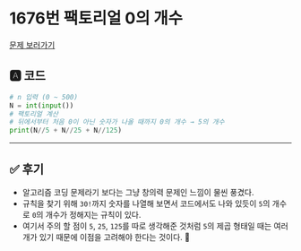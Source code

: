 # 1676번 팩토리얼 0의 개수
[문제 보러가기](https://www.acmicpc.net/problem/1676)

## 🅰 코드

```python
# n 입력 (0 ~ 500)
N = int(input())
# 팩토리얼 계산
# 뒤에서부터 처음 0이 아닌 숫자가 나올 때까지 0의 개수 → 5의 개수
print(N//5 + N//25 + N//125)

```

---


## ✅ 후기
* 알고리즘 코딩 문제라기 보다는 그냥 창의력 문제인 느낌이 물씬 풍겼다.
* 규칙을 찾기 위해 `30!`까지 숫자를 나열해 보면서 코드에서도 나와 있듯이 `5`의 개수로 `0`의 개수가 정해지는 규칙이 있다.
* 여기서 주의 할 점이 `5`, `25`, `125`를 따로 생각해준 것처럼 `5`의 제곱 형태일 때는 여러개가 있기 때문에 이점을 고려해야 한다는 것이다. 💯
